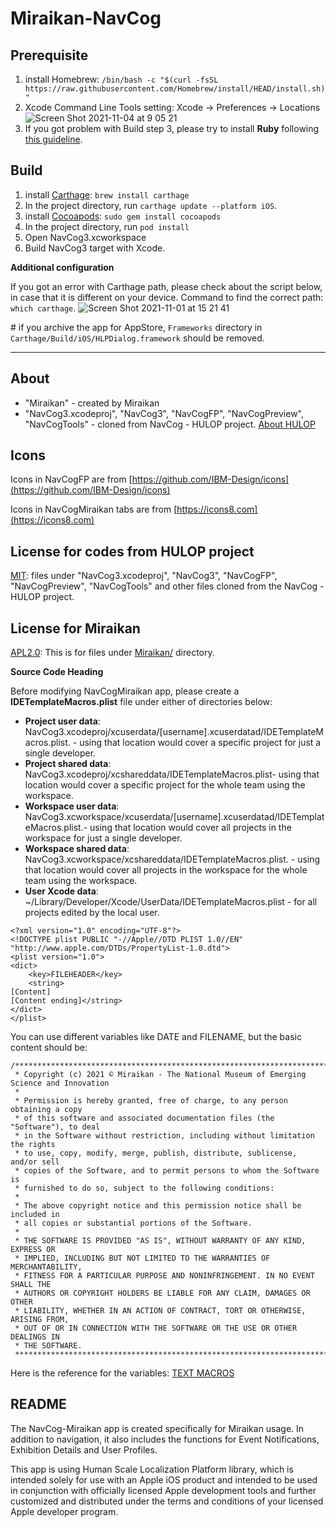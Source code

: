 # Miraikan-NavCog

## Prerequisite
1. install Homebrew: `/bin/bash -c "$(curl -fsSL https://raw.githubusercontent.com/Homebrew/install/HEAD/install.sh)"`
2. Xcode Command Line Tools setting: Xcode -> Preferences -> Locations
![Screen Shot 2021-11-04 at 9 05 21](https://user-images.githubusercontent.com/87963922/140235738-b0d1ed2d-812b-4880-b0f0-1a32fc959f0e.png)
3. If you got problem with Build step 3, please try to install **Ruby** following [this guideline](https://zenn.dev/osuzuki/articles/a535b2840bbea3).

## Build
1. install [Carthage](https://github.com/Carthage/Carthage): `brew install carthage`
2. In the project directory, run `carthage update --platform iOS`.
3. install [Cocoapods](https://cocoapods.org/): `sudo gem install cocoapods`
4. In the project directory, run `pod install`
5. Open NavCog3.xcworkspace
6. Build NavCog3 target with Xcode.

**Additional configuration**

If you got an error with Carthage path, please check about the script below, in case that it is different on your device.
Command to find the correct path: `which carthage`.
![Screen Shot 2021-11-01 at 15 21 41](https://user-images.githubusercontent.com/87963922/139630263-6831379c-df14-4d09-84ea-8c8fb6408803.png)


\# if you archive the app for AppStore, `Frameworks` directory in `Carthage/Build/iOS/HLPDialog.framework` should be removed.

----
## About

- "Miraikan" - created by Miraikan 
- "NavCog3.xcodeproj", "NavCog3", "NavCogFP", "NavCogPreview", "NavCogTools" - cloned from NavCog - HULOP project. [About HULOP](https://github.com/hulop/00Readme)

## Icons
Icons in NavCogFP are from [https://github.com/IBM-Design/icons](https://github.com/IBM-Design/icons)

Icons in NavCogMiraikan tabs are from [https://icons8.com](https://icons8.com)

## License for codes from HULOP project
[MIT](https://opensource.org/licenses/MIT): files under "NavCog3.xcodeproj", "NavCog3", "NavCogFP", "NavCogPreview", "NavCogTools" and other files cloned from the NavCog - HULOP project. 

## License for Miraikan
[APL2.0](https://www.apache.org/licenses/LICENSE-2.0): This is for files under [Miraikan/](https://github.com/miraikan-research/NavCog-Miraikan/tree/miraikan/Miraikan) directory.

**Source Code Heading**

Before modifying NavCogMiraikan app, please create a **IDETemplateMacros.plist** file under either of directories below:
- **Project user data**: NavCog3.xcodeproj/xcuserdata/[username].xcuserdatad/IDETemplateMacros.plist. - using that location would cover a specific project for just a single developer.
- **Project shared data**: NavCog3.xcodeproj/xcshareddata/IDETemplateMacros.plist- using that location would cover a specific project for the whole team using the workspace.
- **Workspace user data**: NavCog3.xcworkspace/xcuserdata/[username].xcuserdatad/IDETemplateMacros.plist.- using that location would cover all projects in the workspace for just a single developer.
- **Workspace shared data**: NavCog3.xcworkspace/xcshareddata/IDETemplateMacros.plist. - using that location would cover all projects in the workspace for the whole team using the workspace.
- **User Xcode data**: ~/Library/Developer/Xcode/UserData/IDETemplateMacros.plist - for all projects edited by the local user.

```
<?xml version="1.0" encoding="UTF-8"?>
<!DOCTYPE plist PUBLIC "-//Apple//DTD PLIST 1.0//EN" "http://www.apple.com/DTDs/PropertyList-1.0.dtd">
<plist version="1.0">
<dict>
    <key>FILEHEADER</key>
    <string>
[Content]
[Content ending]</string>
</dict>
</plist>
```

You can use different variables like DATE and FILENAME, but the basic content should be:

```
/*******************************************************************************
 * Copyright (c) 2021 © Miraikan - The National Museum of Emerging Science and Innovation  
 *
 * Permission is hereby granted, free of charge, to any person obtaining a copy
 * of this software and associated documentation files (the "Software"), to deal
 * in the Software without restriction, including without limitation the rights
 * to use, copy, modify, merge, publish, distribute, sublicense, and/or sell
 * copies of the Software, and to permit persons to whom the Software is
 * furnished to do so, subject to the following conditions:
 *
 * The above copyright notice and this permission notice shall be included in
 * all copies or substantial portions of the Software.
 *
 * THE SOFTWARE IS PROVIDED "AS IS", WITHOUT WARRANTY OF ANY KIND, EXPRESS OR
 * IMPLIED, INCLUDING BUT NOT LIMITED TO THE WARRANTIES OF MERCHANTABILITY,
 * FITNESS FOR A PARTICULAR PURPOSE AND NONINFRINGEMENT. IN NO EVENT SHALL THE
 * AUTHORS OR COPYRIGHT HOLDERS BE LIABLE FOR ANY CLAIM, DAMAGES OR OTHER
 * LIABILITY, WHETHER IN AN ACTION OF CONTRACT, TORT OR OTHERWISE, ARISING FROM,
 * OUT OF OR IN CONNECTION WITH THE SOFTWARE OR THE USE OR OTHER DEALINGS IN
 * THE SOFTWARE.
 *******************************************************************************/
```

Here is the reference for the variables: [TEXT MACROS](https://help.apple.com/xcode/mac/11.4/index.html?localePath=en.lproj#/dev7fe737ce0)


## README
The NavCog-Miraikan app is created specifically for Miraikan usage. In addition to navigation, it also includes the functions for Event Notifications, Exhibition Details and User Profiles.

This app is using Human Scale Localization Platform library, which is intended solely for use with an Apple iOS product and intended to be used in conjunction with officially licensed Apple development tools and further customized and distributed under the terms and conditions of your licensed Apple developer program.

	
